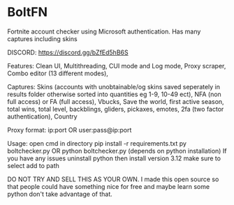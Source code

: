 # BoltFN
Fortnite account checker using Microsoft authentication. Has many captures including skins

DISCORD: https://discord.gg/bZfEd5hB6S

Features:
Clean UI,
Multithreading,
CUI mode and Log mode,
Proxy scraper,
Combo editor (13 different modes),

Captures:
Skins (accounts with unobtainable/og skins saved seperately in results folder otherwise sorted into quantities eg 1-9, 10-49 ect),
NFA (non full access) or FA (full access),
Vbucks,
Save the world,
first active season,
total wins,
total level,
backblings,
gliders,
pickaxes,
emotes,
2fa (two factor authentication),
Country

Proxy format:
ip:port 
OR
user:pass@ip:port 

Usage:
open cmd in directory
pip install -r requirements.txt
py boltchecker.py
OR
python boltchecker.py
(depends on python installation)
If you have any issues uninstall python then install version 3.12 make sure to select add to path

DO NOT TRY AND SELL THIS AS YOUR OWN. I made this open source so that people could have something nice for free and maybe learn some python don't take advantage of that.


